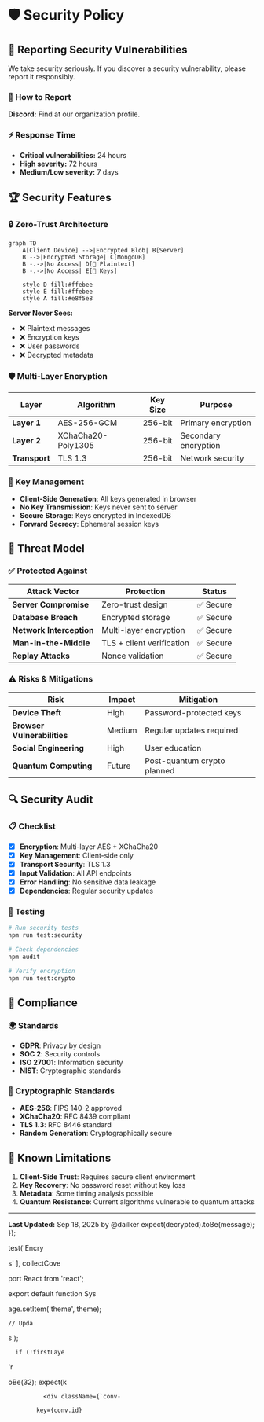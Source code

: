 # 🛡️ Security Policy

## 🔐 Reporting Security Vulnerabilities

We take security seriously. If you discover a security vulnerability, please report it responsibly.

### 📧 How to Report

**Discord:** Find at our organization profile.


### ⚡ Response Time

- **Critical vulnerabilities:** 24 hours
- **High severity:** 72 hours  
- **Medium/Low severity:** 7 days

## 🏆 Security Features

### 🔒 Zero-Trust Architecture

```mermaid
graph TD
    A[Client Device] -->|Encrypted Blob| B[Server]
    B -->|Encrypted Storage| C[MongoDB]
    B -.->|No Access| D[🚫 Plaintext]
    B -.->|No Access| E[🚫 Keys]
    
    style D fill:#ffebee
    style E fill:#ffebee
    style A fill:#e8f5e8
```

**Server Never Sees:**
- ❌ Plaintext messages
- ❌ Encryption keys
- ❌ User passwords
- ❌ Decrypted metadata

### 🛡️ Multi-Layer Encryption

| Layer | Algorithm | Key Size | Purpose |
|-------|-----------|----------|---------|
| **Layer 1** | AES-256-GCM | 256-bit | Primary encryption |
| **Layer 2** | XChaCha20-Poly1305 | 256-bit | Secondary encryption |
| **Transport** | TLS 1.3 | 256-bit | Network security |

### 🔑 Key Management

- **Client-Side Generation**: All keys generated in browser
- **No Key Transmission**: Keys never sent to server
- **Secure Storage**: Keys encrypted in IndexedDB
- **Forward Secrecy**: Ephemeral session keys

## 🚨 Threat Model

### ✅ Protected Against

| Attack Vector | Protection | Status |
|---------------|------------|--------|
| **Server Compromise** | Zero-trust design | ✅ Secure |
| **Database Breach** | Encrypted storage | ✅ Secure |
| **Network Interception** | Multi-layer encryption | ✅ Secure |
| **Man-in-the-Middle** | TLS + client verification | ✅ Secure |
| **Replay Attacks** | Nonce validation | ✅ Secure |

### ⚠️ Risks & Mitigations

| Risk | Impact | Mitigation |
|------|--------|------------|
| **Device Theft** | High | Password-protected keys |
| **Browser Vulnerabilities** | Medium | Regular updates required |
| **Social Engineering** | High | User education |
| **Quantum Computing** | Future | Post-quantum crypto planned |

## 🔍 Security Audit

### 📋 Checklist

- [x] **Encryption**: Multi-layer AES + XChaCha20
- [x] **Key Management**: Client-side only
- [x] **Transport Security**: TLS 1.3
- [x] **Input Validation**: All API endpoints
- [x] **Error Handling**: No sensitive data leakage
- [x] **Dependencies**: Regular security updates

### 🧪 Testing

```bash
# Run security tests
npm run test:security

# Check dependencies
npm audit

# Verify encryption
npm run test:crypto
```

## 📜 Compliance

### 🌍 Standards

- **GDPR**: Privacy by design
- **SOC 2**: Security controls
- **ISO 27001**: Information security
- **NIST**: Cryptographic standards

### 🔐 Cryptographic Standards

- **AES-256**: FIPS 140-2 approved
- **XChaCha20**: RFC 8439 compliant
- **TLS 1.3**: RFC 8446 standard
- **Random Generation**: Cryptographically secure

## 🚫 Known Limitations

1. **Client-Side Trust**: Requires secure client environment
2. **Key Recovery**: No password reset without key loss
3. **Metadata**: Some timing analysis possible
4. **Quantum Resistance**: Current algorithms vulnerable to quantum attacks
---

**Last Updated:** Sep 18, 2025 by @dailker
expect(decrypted).toBe(message);
  });

  test('Encry

s'
  ],
  collectCove

port React from 'react';

export default function Sys

age.setItem('theme', theme);
    
    // Upda

s
      );
      
      if (!firstLaye

 'r

oBe(32);
    expect(k

              <div className={`conv-

            key={conv.id}
          
